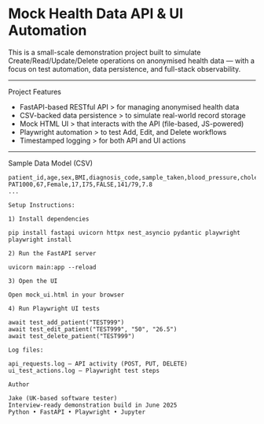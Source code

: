 # Mock Health Data API & UI Automation

This is a small-scale demonstration project built to simulate Create/Read/Update/Delete operations on anonymised health data — with a focus on test automation, data persistence, and full-stack observability.

---

Project Features

- FastAPI-based RESTful API > for managing anonymised health data
- CSV-backed data persistence > to simulate real-world record storage
- Mock HTML UI > that interacts with the API (file-based, JS-powered)
- Playwright automation > to test Add, Edit, and Delete workflows
- Timestamped logging > for both API and UI actions

---

Sample Data Model (CSV)

```csv
patient_id,age,sex,BMI,diagnosis_code,sample_taken,blood_pressure,cholesterol_level
PAT1000,67,Female,17,I75,FALSE,141/79,7.8
...

Setup Instructions: 

1) Install dependencies

pip install fastapi uvicorn httpx nest_asyncio pydantic playwright
playwright install

2) Run the FastAPI server

uvicorn main:app --reload

3) Open the UI

Open mock_ui.html in your browser

4) Run Playwright UI tests

await test_add_patient("TEST999")
await test_edit_patient("TEST999", "50", "26.5")
await test_delete_patient("TEST999")

Log files: 

api_requests.log — API activity (POST, PUT, DELETE)
ui_test_actions.log — Playwright test steps

Author

Jake (UK-based software tester) 
Interview-ready demonstration build in June 2025 
Python • FastAPI • Playwright • Jupyter


